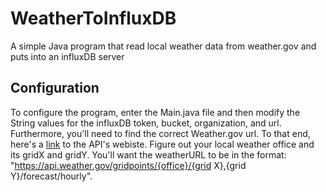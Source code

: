 # WeatherToInfluxDB
A simple Java program that read local weather data from weather.gov and puts into an influxDB server

## Configuration
To configure the program, enter the Main.java file and then modify the String values for the influxDB token, bucket, organization, and url. Furthermore, you'll need to find the correct Weather.gov url.
To that end, here's a [link](https://www.weather.gov/documentation/services-web-api) to the API's webiste. Figure out your local weather office and its gridX and gridY. You'll want the weatherURL to be in the format: "https://api.weather.gov/gridpoints/{office}/{grid X},{grid Y}/forecast/hourly".
